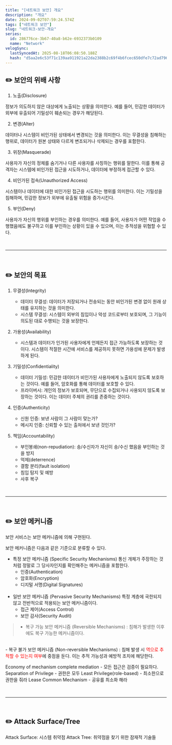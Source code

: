 ```yaml
---
title: "[네트워크 보안] 개요"
description: "개요"
date: 2024-09-02T07:59:24.574Z
tags: ["네트워크 보안"]
slug: "네트워크-보안-개요"
series:
  id: 286776ce-3b67-40a8-b62e-6932373b0109
  name: "Network"
velogSync:
  lastSyncedAt: 2025-08-18T06:08:50.188Z
  hash: "d5aa2e6c53f71c139aa911921a22da2388b2c69f4b6fcec650dfe7c72ad7962b"
---
```


## ✏️ 보안의 위배 사항
1. 노출(Disclosure)

정보가 의도하지 않은 대상에게 노출되는 상황을 의미한다. 예를 들어, 민감한 데이터가 외부에 유출되어 기밀성이 훼손되는 경우가 해당된다.

2. 변경(Alter)

데이터나 시스템이 비인가된 상태에서 변경되는 것을 의미한다. 이는 무결성을 침해하는 행위로, 데이터가 원본 상태와 다르게 변조되거나 삭제되는 경우를 포함한다.

3. 위장(Masquerade)

사용자가 자신의 정체를 숨기거나 다른 사용자를 사칭하는 행위를 말한다. 이를 통해 공격자는 시스템에 비인가된 접근을 시도하거나, 데이터에 부정하게 접근할 수 있다.

4. 비인가된 접속(Unauthorized Access)

시스템이나 데이터에 대한 비인가된 접근을 시도하는 행위를 의미한다. 이는 기밀성을 침해하며, 민감한 정보가 외부에 유출될 위험을 증가시킨다.

5. 부인(Deny)

사용자가 자신의 행위를 부인하는 경우를 의미한다. 예를 들어, 사용자가 어떤 작업을 수행했음에도 불구하고 이를 부인하는 상황이 있을 수 있으며, 이는 추적성을 위협할 수 있다.

<br>

---

<br>

## ✏️ 보안의 목표
1. 무결성(Integrity)
   - 데이터 무결성: 데이터가 저장되거나 전송되는 동안 비인가된 변경 없이 원래 상태를 유지하는 것을 의미한다.
   - 시스템 무결성: 시스템이 외부의 침입이나 악성 코드로부터 보호되며, 그 기능이 의도된 대로 수행되는 것을 보장한다.

2. 가용성(Availability)

   - 시스템과 데이터가 인가된 사용자에게 언제든지 접근 가능하도록 보장하는 것이다. 시스템이 적절한 시간에 서비스를 제공하지 못하면 가용성에 문제가 발생하게 된다.

3. 기밀성(Confidentiality)

   - 데이터 기밀성: 민감한 데이터가 비인가된 사용자에게 노출되지 않도록 보호하는 것이다. 예를 들어, 암호화를 통해 데이터를 보호할 수 있다.
   - 프라이버시: 개인의 정보가 보호되며, 무단으로 수집되거나 사용되지 않도록 보장하는 것이다. 이는 데이터 주체의 권리를 존중하는 것이다.

4. 인증(Authenticity)
   - 신원 인증: 보낸 사람이 그 사람이 맞는가?
   - 메시지 인증: 신뢰할 수 있는 출처에서 보낸 것인가?
   
5. 책임(Accountability)
   - 부인봉쇄(non-repudiation): 송/수신자가 자신이 송/수신 했음을 부인하는 것을 방지
   - 억제(deterrence)
   - 결함 분리(fault isolation)
   - 침입 탐지 및 예방
   - 사후 복구

<br>

---

<br>

## ✏️ 보안 메커니즘
보안 서비스는 보안 메커니즘에 의해 구현된다.

보안 메커니즘은 다음과 같은 기준으로 분류할 수 있다.

> 
- 특정 보안 메커니즘 (Specific Security Mechanisms)
통신 개체가 주장하는 것처럼 정말로 그 당사자인지를 확인해주는 메커니즘을 포함한다. 
  - 인증(Authentication)
  - 암호화(Encryption)
   - 디지털 서명(Digital Signatures)
   <br>
- 일반 보안 메커니즘 (Pervasive Security Mechanisms)
특정 계층에 국한되지 않고 전반적으로 적용되는 보안 메커니즘이다.
   - 접근 제어(Access Control)
   -  보안 감사(Security Audit)

>- 복구 가능 보안 메커니즘 (Reversible Mechanisms)
: 침해가 발생한 이후에도 복구 가능한 메커니즘이다.
<br>
-  복구 불가 보안 메커니즘 (Non-reversible Mechanisms)
: 침해 발생 시 <span style = "color:red">역으로 추적할 수 있는지 여부</span>에 중점을 둔다. 이는 추적 가능성과 예방적 조치에 해당한다.


Economy of mechanism
complete mediation - 모든 접근은 검증이 필요하다.
Separation of Privilege - 권한은 모두 
Least Privilege(role-based) - 최소한으로 권한을 줘라
Lease Common Mechanism - 공유를 최소화 해라


<br>

---

<br>

## ✏️ Attack Surface/Tree

Attack Surface: 시스템 취약점
Attack Tree: 취약점을 찾기 위한 잠재적 기술들
